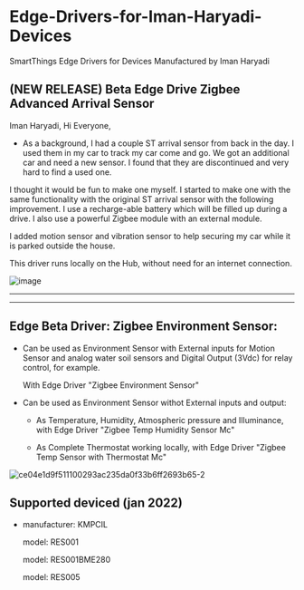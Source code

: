 # Edge-Drivers-for-Iman-Haryadi-Devices
SmartThings Edge Drivers for Devices Manufactured by Iman Haryadi

## (NEW RELEASE) Beta Edge Drive Zigbee Advanced Arrival Sensor

Iman Haryadi, Hi Everyone,
- As a background, I had a couple ST arrival sensor from back in the day. I used them in my car to track my car come and go. We got an additional car and need a new sensor. I found that they are discontinued and very hard to find a used one.

I thought it would be fun to make one myself. I started to make one with the same functionality with the original ST arrival sensor with the following improvement. I use a recharge-able battery which will be filled up during a drive. I also use a powerful Zigbee module with an external module.

I added motion sensor and vibration sensor to help securing my car while it is parked outside the house.

This driver runs locally on the Hub, without need for an internet connection. 

![image](https://user-images.githubusercontent.com/74271621/150632312-06ad4840-d8c3-4ef2-b47d-9fe559e9cdf0.png)

*********************************************
*********************************************



## Edge Beta Driver: Zigbee Environment Sensor:
- Can be used as Environment Sensor with External inputs for Motion Sensor and analog water soil sensors and Digital Output (3Vdc) for relay control, for example.

  With Edge Driver "Zigbee Environment Sensor"

- Can be used as Environment Sensor withot External inputs and output:

    -  As Temperature, Humidity, Atmospheric pressure and Illuminance, with Edge Driver "Zigbee Temp Humidity Sensor Mc"

    -  As Complete Thermostat working locally, with Edge Driver "Zigbee Temp Sensor with Thermostat Mc"
 
![ce04e1d9f511100293ac235da0f33b6ff2693b65-2](https://user-images.githubusercontent.com/74271621/150632556-d1208ecf-66e9-4e81-b3c6-ac7f65cd29f2.jpg)


 
  ## Supported deviced (jan 2022)

  - manufacturer: KMPCIL

    model: RES001

    model: RES001BME280

    model: RES005
    
